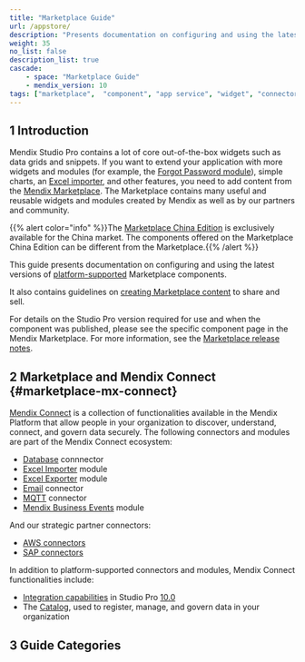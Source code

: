 ```yaml
---
title: "Marketplace Guide"
url: /appstore/
description: "Presents documentation on configuring and using the latest versions of platform-supported components."
weight: 35
no_list: false 
description_list: true 
cascade:
    - space: "Marketplace Guide"
    - mendix_version: 10
tags: ["marketplace",  "component", "app service", "widget", "connector", "module", "platform support"]
---
```


## 1 Introduction

Mendix Studio Pro contains a lot of core out-of-the-box widgets such as data grids and snippets. If you want to extend your application with more widgets and modules (for example, the [Forgot Password module](https://marketplace.mendix.com/link/component/1296/)), simple charts, an [Excel importer](https://marketplace.mendix.com/link/component/1296/), and other features, you need to add content from the [Mendix Marketplace](https://marketplace.mendix.com/). The Marketplace contains many useful and reusable widgets and modules created by Mendix as well as by our partners and community.

{{% alert color="info" %}}The [Marketplace China Edition](https://marketplace.mendix.tencent-cloud.com/) is exclusively available for the China market. The components offered on the Marketplace China Edition can be different from the Marketplace.{{% /alert %}}

This guide presents documentation on configuring and using the latest versions of [platform-supported](/appstore/overview/app-store-content-support/#category) Marketplace components.

It also contains guidelines on [creating Marketplace content](/appstore/creating-content/) to share and sell.

For details on the Studio Pro version required for use and when the component was published, please see the specific component page in the Mendix Marketplace. For more information, see the [Marketplace release notes](/releasenotes/marketplace/).

## 2 Marketplace and Mendix Connect {#marketplace-mx-connect}

[Mendix Connect](https://www.mendix.com/data-hub/) is a collection of functionalities available in the Mendix Platform that allow people in your organization to discover, understand, connect, and govern data securely. The following connectors and modules are part of the Mendix Connect ecosystem:

* [Database](/appstore/connectors/database-connector/) connnector
* [Excel Importer](/appstore/modules/excel-importer/) module
* [Excel Exporter](/appstore/modules/excel-exporter/) module
* [Email](/appstore/connectors/email-connector/) connector
* [MQTT](/appstore/connectors/mqtt/) connector
* [Mendix Business Events](/appstore/modules/business-events/) module

And our strategic partner connectors:

* [AWS connectors](/appstore/aws-connectors/)
* [SAP connectors](/partners/sap/)

In addition to platform-supported connectors and modules, Mendix Connect functionalities include:

* [Integration capabilities](/refguide/integration/#integration-mx-connect) in Studio Pro [10.0](/releasenotes/studio-pro/10.0/)
* The [Catalog](/catalog/#catalog-mx-connect), used to register, manage, and govern data in your organization

## 3 Guide Categories
